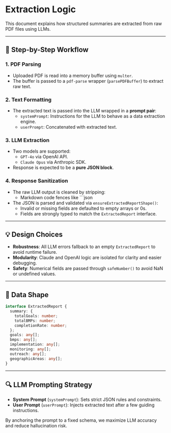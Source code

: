 # Extraction Logic

This document explains how structured summaries are extracted from raw PDF files using LLMs.

---

## 🔄 Step-by-Step Workflow

### 1. **PDF Parsing**
- Uploaded PDF is read into a memory buffer using `multer`.
- The buffer is passed to a `pdf-parse` wrapper (`parsePDFBuffer`) to extract raw text.

### 2. **Text Formatting**
- The extracted text is passed into the LLM wrapped in a **prompt pair**:
  - `systemPrompt`: Instructions for the LLM to behave as a data extraction engine.
  - `userPrompt`: Concatenated with extracted text.

### 3. **LLM Extraction**
- Two models are supported:
  - `GPT-4o` via OpenAI API.
  - `Claude Opus` via Anthropic SDK.
- Response is expected to be a **pure JSON block**.

### 4. **Response Sanitization**
- The raw LLM output is cleaned by stripping:
  - Markdown code fences like \`\`\`json
- The JSON is parsed and validated via `ensureExtractedReportShape()`:
  - Invalid or missing fields are defaulted to empty arrays or 0s.
  - Fields are strongly typed to match the `ExtractedReport` interface.

---

## 💡 Design Choices

- **Robustness**: All LLM errors fallback to an empty `ExtractedReport` to avoid runtime failure.
- **Modularity**: Claude and OpenAI logic are isolated for clarity and easier debugging.
- **Safety**: Numerical fields are passed through `safeNumber()` to avoid NaN or undefined values.

---

## 📐 Data Shape

```ts
interface ExtractedReport {
  summary: {
    totalGoals: number;
    totalBMPs: number;
    completionRate: number;
  };
  goals: any[];
  bmps: any[];
  implementation: any[];
  monitoring: any[];
  outreach: any[];
  geographicAreas: any[];
}
```

---

## 🔍 LLM Prompting Strategy

- **System Prompt** (`systemPrompt`): Sets strict JSON rules and constraints.
- **User Prompt** (`userPrompt`): Injects extracted text after a few guiding instructions.

By anchoring the prompt to a fixed schema, we maximize LLM accuracy and reduce hallucination risk.
